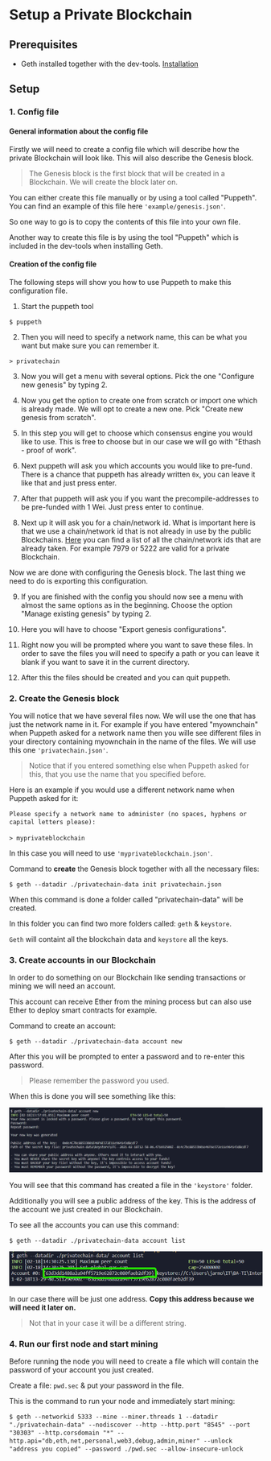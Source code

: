 # Setup a Private Blockchain

## Prerequisites

- Geth installed together with the dev-tools. [Installation](https://geth.ethereum.org/docs/install-and-build/installing-geth)

## Setup

### 1. Config file

#### General information about the config file

Firstly we will need to create a config file which will describe how the private Blockchain will look like. This will also describe the Genesis block.

> The Genesis block is the first block that will be created in a Blockchain. We will create the block later on.

You can either create this file manually or by using a tool called "Puppeth".
You can find an example of this file here `'example/genesis.json'`.

So one way to go is to copy the contents of this file into your own file.

Another way to create this file is by using the tool "Puppeth" which is included in the dev-tools when installing Geth.

#### Creation of the config file

The following steps will show you how to use Puppeth to make this configuration file.

1. Start the puppeth tool

```
$ puppeth
```

2. Then you will need to specify a network name, this can be what you want but make sure you can remember it.

```
> privatechain
```

3. Now you will get a menu with several options. Pick the one "Configure new genesis" by typing 2.

4. Now you get the option to create one from scratch or import one which is already made. We will opt to create a new one. Pick "Create new genesis from scratch".

5. In this step you will get to choose which consensus engine you would like to use. This is free to choose but in our case we will go with "Ethash - proof of work".

6. Next puppeth will ask you which accounts you would like to pre-fund. There is a chance that puppeth has already written `0x`, you can leave it like that and just press enter.

7. After that puppeth will ask you if you want the precompile-addresses to be pre-funded with 1 Wei. Just press enter to continue.

8. Next up it will ask you for a chain/network id. What is important here is that we use a chain/network id that is not already in use by the public Blockchains. [Here](https://besu.hyperledger.org/en/stable/Concepts/NetworkID-And-ChainID/) you can find a list of all the chain/network ids that are already taken. For example 7979 or 5222 are valid for a private Blockchain.

Now we are done with configuring the Genesis block. The last thing we need to do is exporting this configuration.

9. If you are finished with the config you should now see a menu with almost the same options as in the beginning. Choose the option "Manage existing genesis" by typing 2.

10. Here you will have to choose "Export genesis configurations".

11. Right now you will be prompted where you want to save these files. In order to save the files you will need to specify a path or you can leave it blank if you want to save it in the current directory.

12. After this the files should be created and you can quit puppeth.

### 2. Create the Genesis block

You will notice that we have several files now. We will use the one that has just the network name in it. For example if you have entered "myownchain" when Puppeth asked for a network name then you wille see different files in your directory containing myownchain in the name of the files. We will use this one `'privatechain.json'`.

> Notice that if you entered something else when Puppeth asked for this, that you use the name that you specified before.

Here is an example if you would use a different network name when Puppeth asked for it:

```
Please specify a network name to administer (no spaces, hyphens or capital letters please):

> myprivateblockchain
```

In this case you will need to use `'myprivateblockchain.json'`.

Command to **create** the Genesis block together with all the necessary files:

```
$ geth --datadir ./privatechain-data init privatechain.json
```

When this command is done a folder called "privatechain-data" will be created.

In this folder you can find two more folders called: `geth` & `keystore`.

`Geth` will containt all the blockchain data and `keystore` all the keys.

### 3. Create accounts in our Blockchain

In order to do something on our Blockchain like sending transactions or mining we will need an account.

This account can receive Ether from the mining process but can also use Ether to deploy smart contracts for example.

Command to create an account:

```
$ geth --datadir ./privatechain-data account new
```

After this you will be prompted to enter a password and to re-enter this password.

> Please remember the password you used.

When this is done you will see something like this:

![Screenshot](./images/account_creation_screenshot.png)

You will see that this command has created a file in the `'keystore'` folder.

Additionally you will see a public address of the key. This is the address of the account we just created in our Blockchain.

To see all the accounts you can use this command:

```
$ geth --datadir ./privatechain-data account list
```

![Screenshot](./images/account_list_screenshot.png)

In our case there will be just one address. **Copy this address because we will need it later on.**

> Not that in your case it will be a different string.

### 4. Run our first node and start mining

Before running the node you will need to create a file which will contain the password of your account you just created.

Create a file: `pwd.sec` & put your password in the file.

This is the command to run your node and immediately start mining:

```
$ geth --networkid 5333 --mine --miner.threads 1 --datadir "./privatechain-data" --nodiscover --http --http.port "8545" --port "30303" --http.corsdomain "*" --http.api="db,eth,net,personal,web3,debug,admin,miner" --unlock "address you copied" --password ./pwd.sec --allow-insecure-unlock
```
